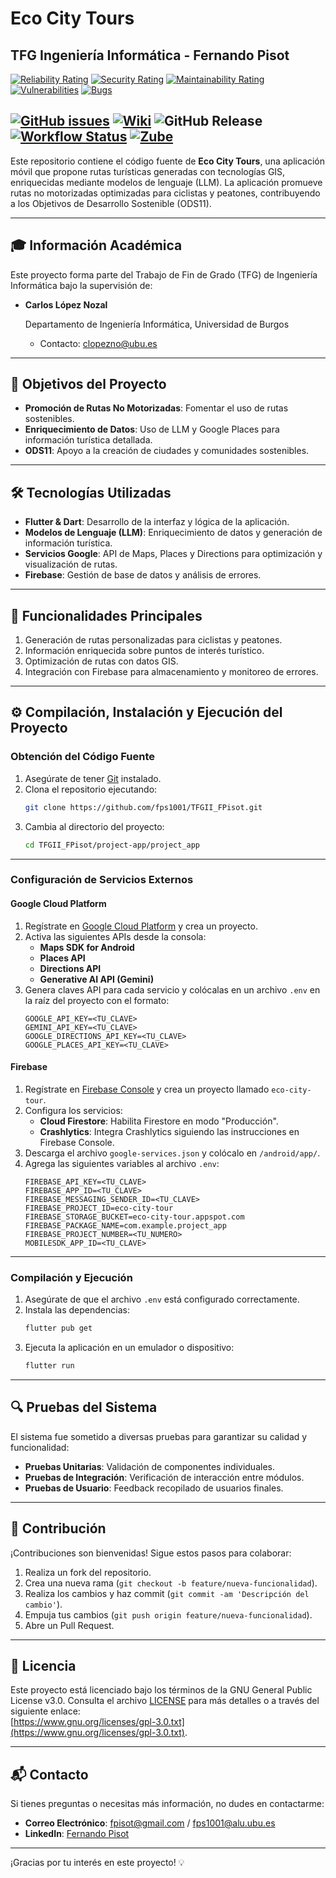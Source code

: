 # Eco City Tours

## TFG Ingeniería Informática - Fernando Pisot

[![Reliability Rating](https://sonarcloud.io/api/project_badges/measure?project=fps1001_TFGII_FPisot&metric=reliability_rating)](https://sonarcloud.io/summary/new_code?id=fps1001_TFGII_FPisot)
[![Security Rating](https://sonarcloud.io/api/project_badges/measure?project=fps1001_TFGII_FPisot&metric=security_rating)](https://sonarcloud.io/summary/new_code?id=fps1001_TFGII_FPisot)
[![Maintainability Rating](https://sonarcloud.io/api/project_badges/measure?project=fps1001_TFGII_FPisot&metric=sqale_rating)](https://sonarcloud.io/summary/new_code?id=fps1001_TFGII_FPisot)
[![Vulnerabilities](https://sonarcloud.io/api/project_badges/measure?project=fps1001_TFGII_FPisot&metric=vulnerabilities)](https://sonarcloud.io/summary/new_code?id=fps1001_TFGII_FPisot) 
[![Bugs](https://sonarcloud.io/api/project_badges/measure?project=fps1001_TFGII_FPisot&metric=bugs)](https://sonarcloud.io/summary/new_code?id=fps1001_TFGII_FPisot) 


[![GitHub issues](https://img.shields.io/github/issues-closed/fps1001/TFGII_FPisot)](https://github.com/fps1001/TFGII_FPisot/issues)
[![Wiki](https://img.shields.io/badge/wiki-available-brightgreen)](https://github.com/fps1001/TFGII_FPisot/wiki)
![GitHub Release](https://img.shields.io/github/v/release/fps1001/TFGII_FPisot?label=Release)
[![Workflow Status](https://github.com/fps1001/TFGII_FPisot/actions/workflows/main.yml/badge.svg)](https://github.com/fps1001/TFGII_FPisot/actions)
[![Zube](https://img.shields.io/badge/zube-managed-blue?logo=zube)](https://zube.io/)
---

Este repositorio contiene el código fuente de **Eco City Tours**, una aplicación móvil que propone rutas turísticas generadas con tecnologías GIS, enriquecidas mediante modelos de lenguaje (LLM). La aplicación promueve rutas no motorizadas optimizadas para ciclistas y peatones, contribuyendo a los Objetivos de Desarrollo Sostenible (ODS11).

---
## 🎓 Información Académica
Este proyecto forma parte del Trabajo de Fin de Grado (TFG) de Ingeniería Informática bajo la supervisión de:

- **Carlos López Nozal** <p>
    Departamento de Ingeniería Informática, Universidad de Burgos
    - Contacto: clopezno@ubu.es

---
## 📌 Objetivos del Proyecto

- **Promoción de Rutas No Motorizadas**: Fomentar el uso de rutas sostenibles.
- **Enriquecimiento de Datos**: Uso de LLM y Google Places para información turística detallada.
- **ODS11**: Apoyo a la creación de ciudades y comunidades sostenibles.

---

## 🛠️ Tecnologías Utilizadas

- **Flutter & Dart**: Desarrollo de la interfaz y lógica de la aplicación.
- **Modelos de Lenguaje (LLM)**: Enriquecimiento de datos y generación de información turística.
- **Servicios Google**: API de Maps, Places y Directions para optimización y visualización de rutas.
- **Firebase**: Gestión de base de datos y análisis de errores.

---

## 🚀 Funcionalidades Principales

1. Generación de rutas personalizadas para ciclistas y peatones.
2. Información enriquecida sobre puntos de interés turístico.
3. Optimización de rutas con datos GIS.
4. Integración con Firebase para almacenamiento y monitoreo de errores.

---

## ⚙️ Compilación, Instalación y Ejecución del Proyecto

### **Obtención del Código Fuente**

1. Asegúrate de tener [Git](https://git-scm.com/) instalado.
2. Clona el repositorio ejecutando:
    ```sh
    git clone https://github.com/fps1001/TFGII_FPisot.git
    ```
3. Cambia al directorio del proyecto:
    ```sh
    cd TFGII_FPisot/project-app/project_app
    ```

---

### **Configuración de Servicios Externos**

#### **Google Cloud Platform**
1. Regístrate en [Google Cloud Platform](https://cloud.google.com/) y crea un proyecto.
2. Activa las siguientes APIs desde la consola:
    - **Maps SDK for Android**
    - **Places API**
    - **Directions API**
    - **Generative AI API (Gemini)**
3. Genera claves API para cada servicio y colócalas en un archivo `.env` en la raíz del proyecto con el formato:
    ```env
    GOOGLE_API_KEY=<TU_CLAVE>
    GEMINI_API_KEY=<TU_CLAVE>
    GOOGLE_DIRECTIONS_API_KEY=<TU_CLAVE>
    GOOGLE_PLACES_API_KEY=<TU_CLAVE>
    ```

#### **Firebase**
1. Regístrate en [Firebase Console](https://firebase.google.com/) y crea un proyecto llamado `eco-city-tour`.
2. Configura los servicios:
    - **Cloud Firestore**: Habilita Firestore en modo "Producción".
    - **Crashlytics**: Integra Crashlytics siguiendo las instrucciones en Firebase Console.
3. Descarga el archivo `google-services.json` y colócalo en `/android/app/`.
4. Agrega las siguientes variables al archivo `.env`:
    ```env
    FIREBASE_API_KEY=<TU_CLAVE>
    FIREBASE_APP_ID=<TU_CLAVE>
    FIREBASE_MESSAGING_SENDER_ID=<TU_CLAVE>
    FIREBASE_PROJECT_ID=eco-city-tour
    FIREBASE_STORAGE_BUCKET=eco-city-tour.appspot.com
    FIREBASE_PACKAGE_NAME=com.example.project_app
    FIREBASE_PROJECT_NUMBER=<TU_NUMERO>
    MOBILESDK_APP_ID=<TU_CLAVE>
    ```

---

### **Compilación y Ejecución**

1. Asegúrate de que el archivo `.env` está configurado correctamente.
2. Instala las dependencias:
    ```sh
    flutter pub get
    ```
3. Ejecuta la aplicación en un emulador o dispositivo:
    ```sh
    flutter run
    ```

---

## 🔍 Pruebas del Sistema

El sistema fue sometido a diversas pruebas para garantizar su calidad y funcionalidad:

- **Pruebas Unitarias**: Validación de componentes individuales.
- **Pruebas de Integración**: Verificación de interacción entre módulos.
- **Pruebas de Usuario**: Feedback recopilado de usuarios finales.

---

## 🤝 Contribución

¡Contribuciones son bienvenidas! Sigue estos pasos para colaborar:

1. Realiza un fork del repositorio.
2. Crea una nueva rama (`git checkout -b feature/nueva-funcionalidad`).
3. Realiza los cambios y haz commit (`git commit -am 'Descripción del cambio'`).
4. Empuja tus cambios (`git push origin feature/nueva-funcionalidad`).
5. Abre un Pull Request.

---

## 📄 Licencia

Este proyecto está licenciado bajo los términos de la GNU General Public License v3.0. Consulta el archivo [LICENSE](LICENSE) para más detalles o a través del siguiente enlace:  
[https://www.gnu.org/licenses/gpl-3.0.txt](https://www.gnu.org/licenses/gpl-3.0.txt).

---

## 📬 Contacto

Si tienes preguntas o necesitas más información, no dudes en contactarme:

- **Correo Electrónico**: fpisot@gmail.com / fps1001@alu.ubu.es  
- **LinkedIn**: [Fernando Pisot](https://www.linkedin.com/in/fernando-pisot-17b93b251/)

---

¡Gracias por tu interés en este proyecto! 💡
